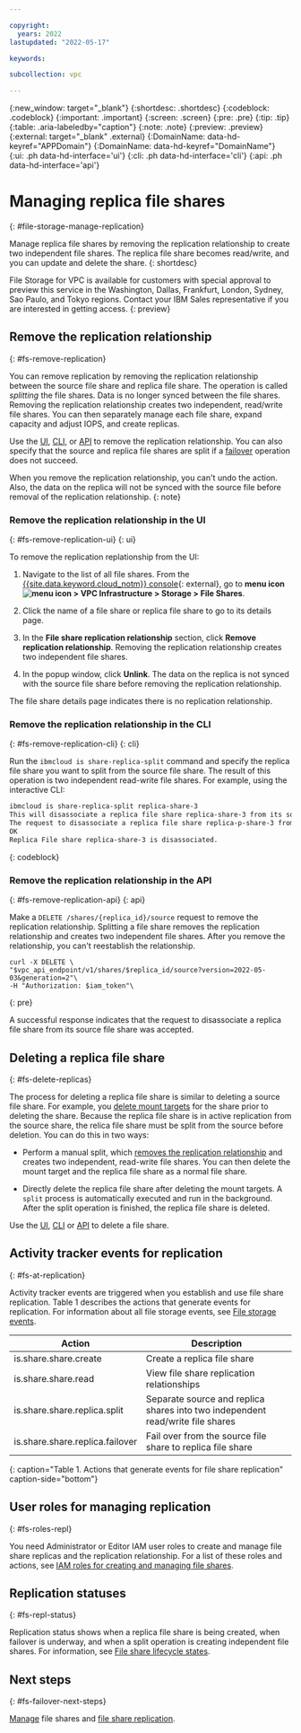 ```yaml
---

copyright:
  years: 2022
lastupdated: "2022-05-17"

keywords:

subcollection: vpc

---
```


{:new_window: target="_blank"}
{:shortdesc: .shortdesc}
{:codeblock: .codeblock}
{:important: .important}
{:screen: .screen}
{:pre: .pre}
{:tip: .tip}
{:table: .aria-labeledby="caption"}
{:note: .note}
{:preview: .preview}
{:external: target="_blank" .external}
{:DomainName: data-hd-keyref="APPDomain"}
{:DomainName: data-hd-keyref="DomainName"}
{:ui: .ph data-hd-interface='ui'}
{:cli: .ph data-hd-interface='cli'}
{:api: .ph data-hd-interface='api'}

# Managing replica file shares
{: #file-storage-manage-replication}

Manage replica file shares by removing the replication relationship to create two independent file shares. The replica file share becomes read/write, and you can update and delete the share.
{: shortdesc}

File Storage for VPC is available for customers with special approval to preview this service in the Washington, Dallas, Frankfurt, London, Sydney, Sao Paulo, and Tokyo regions. Contact your IBM Sales representative if you are interested in getting access.
{: preview}

## Remove the replication relationship
{: #fs-remove-replication}

You can remove replication by removing the replication relationship between the source file share and replica file share. The operation is called _splitting_ the file shares. Data is no longer synced between the file shares. Removing the replication relationship creates two independent, read/write file shares. You can then separately manage each file share, expand capacity and adjust IOPS, and create replicas.

Use the [UI](#fs-remove-replication-ui), [CLI](#fs-remove-replication-cli), or [API](#fs-remove-replication-api) to remove the replication relationship. You can also specify that the source and replica file shares are split if a [failover](/docs/vpc?topic=vpc-file-storage-failover) operation does not succeed.

When you remove the replication relationship, you can't undo the action. Also, the data on the replica will not be synced with the source file before removal of the replication relationship.
{: note}

### Remove the replication relationship in the UI
{: #fs-remove-replication-ui}
{: ui}

To remove the replication replationship from the UI:

1. Navigate to the list of all file shares. From the [{{site.data.keyword.cloud_notm}} console](https://{DomainName}/vpc-ext){: external}, go to **menu icon ![menu icon](../../icons/icon_hamburger.svg) > VPC Infrastructure > Storage > File Shares**.

2. Click the name of a file share or replica file share to go to its details page. 

3. In the **File share replication relationship** section, click **Remove replication relationship**. Removing the replication relationship creates two independent file shares.

4. In the popup window, click **Unlink**. The data on the replica is not synced with the source file share before removing the replication relationship.

The file share details page indicates there is no replication relationship.

### Remove the replication relationship in the CLI
{: #fs-remove-replication-cli}
{: cli}

Run the `ibmcloud is share-replica-split` command and specify the replica file share you want to split from the source file share. The result of this operation is two independent read-write file shares. For example, using the interactive CLI:

```bash
ibmcloud is share-replica-split replica-share-3
This will disassociate a replica file share replica-share-3 from its source file share and cannot be undone. Continue [y/N] ?> y
The request to disassociate a replica file share replica-p-share-3 from its source file share was accepted, under account VPC as user myuser@mycompany.com...
OK
Replica File share replica-share-3 is disassociated.
```
{: codeblock}

### Remove the replication relationship in the API
{: #fs-remove-replication-api}
{: api}

Make a `DELETE /shares/{replica_id}/source` request to remove the replication relationship. Splitting a file share removes the replication relationship and creates two independent file shares. After you remove the relationship, you can't reestablish the relationship.

```curl
curl -X DELETE \ 
"$vpc_api_endpoint/v1/shares/$replica_id/source?version=2022-05-03&generation=2"\
-H "Authorization: $iam_token"\
```
{: pre}

A successful response indicates that the request to disassociate a replica file share from its source file share was accepted.

## Deleting a replica file share
{: #fs-delete-replicas}

The process for deleting a replica file share is similar to deleting a source file share. For example, you  [delete mount targets](https://test.cloud.ibm.com/docs/vpc?topic=vpc-file-storage-managing&interface=api#delete-mount-target-api) for the share prior to deleting the share. Because the replica file share is in active replication from the source share, the relica file share must be split from the source before deletion. You can do this in two ways:

* Perform a manual split, which [removes the replication relationship](#fs-remove-replication-ui) and creates two independent, read-write file shares. You can then delete the mount target and the replica file share as a normal file share. 

* Directly delete the replica file share after deleting the mount targets. A `split` process is automatically executed and run in the background. After the split operation is finished, the replica file share is deleted.

Use the [UI](/docs/vpc?topic=vpc-file-storage-managing&interface=ui#delete-file-share-ui), [CLI](/docs/vpc?topic=vpc-file-storage-managing&interface=cli#delete-file-share-cli) or [API](/docs/vpc?topic=vpc-file-storage-managing&interface=api#delete-file-share-api) to delete a file share.

## Activity tracker events for replication
{: #fs-at-replication}

Activity tracker events are triggered when you establish and use file share replication. Table 1 describes the actions that generate events for replication. For information about all file storage events, see [File storage events](/docs/vpc?topic=vpc-at-events#events-file-storage).

| Action | Description |
|--------|-------------|
| is.share.share.create | Create a replica file share |
| is.share.share.read | View file share replication relationships |
| is.share.share.replica.split | Separate source and replica shares into two independent read/write file shares |
| is.share.share.replica.failover | Fail over from the source file share to replica file share |
{: caption="Table 1. Actions that generate events for file share replication" caption-side="bottom"}

## User roles for managing replication
{: #fs-roles-repl}

You need Administrator or Editor IAM user roles to create and manage file share replicas and the replication relationship. For a list of these roles and actions, see [IAM roles for creating and managing file shares](/docs/vpc?topic=vpc-file-storage-managing&interface=ui#file-storage-vpc-iam).

## Replication statuses
{: #fs-repl-status}

Replication status shows when a replica file share is being created, when failover is underway, and when a split operation is creating independent file shares. For information, see [File share lifecycle states](/docs/vpc?topic=vpc-file-storage-managing&interface=api#file-storage-vpc-status).

## Next steps
{: #fs-failover-next-steps}

[Manage]() file shares and [file share replication]().
